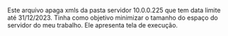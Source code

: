 Este arquivo apaga xmls da pasta servidor 10.0.0.225 que tem data limite até 31/12/2023. Tinha como objetivo minimizar o tamanho do espaço do servidor do meu trabalho. Ele apresenta tela de execução. 
